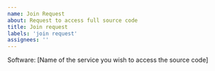 ```yaml
---
name: Join Request
about: Request to access full source code
title: Join request
labels: 'join request'
assignees: ''
---
```


Software: [Name of the service you wish to access the source code]
